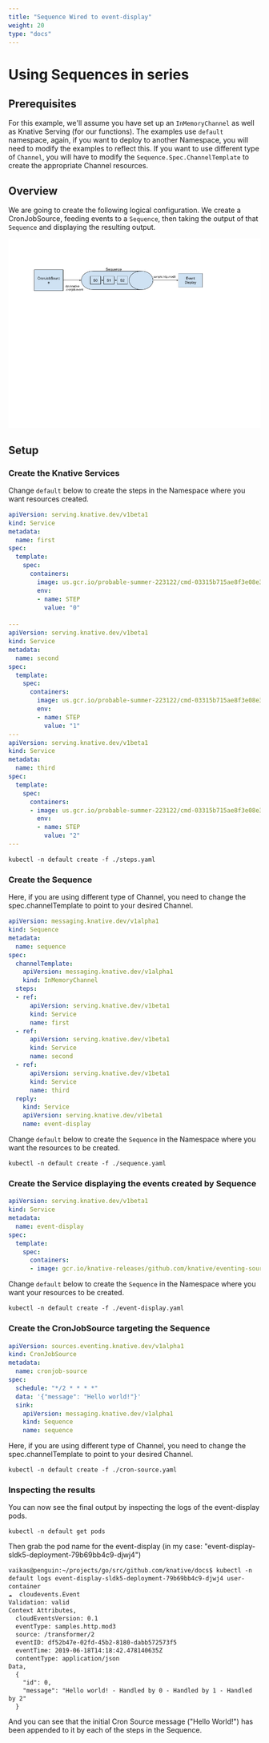 ```yaml
---
title: "Sequence Wired to event-display"
weight: 20
type: "docs"
---
```


# Using Sequences in series

## Prerequisites

For this example, we'll assume you have set up an `InMemoryChannel`
as well as Knative Serving (for our functions). The examples use `default`
namespace, again, if you want to deploy to another Namespace, you will need
to modify the examples to reflect this.
If you want to use different type of `Channel`, you will have to modify the
`Sequence.Spec.ChannelTemplate` to create the appropriate Channel resources.

## Overview

We are going to create the following logical configuration. We create a CronJobSource,
feeding events to a `Sequence`, then taking the output of that `Sequence` and
displaying the resulting output.

![Logical Configuration](./sequence-reply-to-event-display.png)


## Setup

### Create the Knative Services

Change `default` below to create the steps in the Namespace where you want resources
created.

```yaml
apiVersion: serving.knative.dev/v1beta1
kind: Service
metadata:
  name: first
spec:
  template:
    spec:
      containers:
        image: us.gcr.io/probable-summer-223122/cmd-03315b715ae8f3e08e3a9378df706fbb@sha256:17f0bb4c6ee5b1e5580966aa705a51f1b54adc794356f14c9d441d91a26412a3
        env:
        - name: STEP
          value: "0"

---
apiVersion: serving.knative.dev/v1beta1
kind: Service
metadata:
  name: second
spec:
  template:
    spec:
      containers:
        image: us.gcr.io/probable-summer-223122/cmd-03315b715ae8f3e08e3a9378df706fbb@sha256:17f0bb4c6ee5b1e5580966aa705a51f1b54adc794356f14c9d441d91a26412a3
        env:
        - name: STEP
          value: "1"
---
apiVersion: serving.knative.dev/v1beta1
kind: Service
metadata:
  name: third
spec:
  template:
    spec:
      containers:
      - image: us.gcr.io/probable-summer-223122/cmd-03315b715ae8f3e08e3a9378df706fbb@sha256:17f0bb4c6ee5b1e5580966aa705a51f1b54adc794356f14c9d441d91a26412a3
        env:
        - name: STEP
          value: "2"
---
```


```shell
kubectl -n default create -f ./steps.yaml
```

### Create the Sequence

Here, if you are using different type of Channel, you need to change the
spec.channelTemplate to point to your desired Channel.

```yaml
apiVersion: messaging.knative.dev/v1alpha1
kind: Sequence
metadata:
  name: sequence
spec:
  channelTemplate:
    apiVersion: messaging.knative.dev/v1alpha1
    kind: InMemoryChannel
  steps:
  - ref:
      apiVersion: serving.knative.dev/v1beta1
      kind: Service
      name: first
  - ref:
      apiVersion: serving.knative.dev/v1beta1
      kind: Service
      name: second
  - ref:
      apiVersion: serving.knative.dev/v1beta1
      kind: Service
      name: third
  reply:
    kind: Service
    apiVersion: serving.knative.dev/v1beta1
    name: event-display
```

Change `default` below to create the `Sequence` in the Namespace where you want the
resources to be created.
```shell
kubectl -n default create -f ./sequence.yaml
```


### Create the Service displaying the events created by Sequence

```yaml
apiVersion: serving.knative.dev/v1beta1
kind: Service
metadata:
  name: event-display
spec:
  template:
    spec:
      containers:
      - image: gcr.io/knative-releases/github.com/knative/eventing-sources/cmd/event_display
```

Change `default` below to create the `Sequence` in the Namespace where you want your resources
to be created.
```shell
kubectl -n default create -f ./event-display.yaml
```

### Create the CronJobSource targeting the Sequence

```yaml
apiVersion: sources.eventing.knative.dev/v1alpha1
kind: CronJobSource
metadata:
  name: cronjob-source
spec:
  schedule: "*/2 * * * *"
  data: '{"message": "Hello world!"}'
  sink:
    apiVersion: messaging.knative.dev/v1alpha1
    kind: Sequence
    name: sequence
```

Here, if you are using different type of Channel, you need to change the
spec.channelTemplate to point to your desired Channel. 

```shell
kubectl -n default create -f ./cron-source.yaml
```

### Inspecting the results

You can now see the final output by inspecting the logs of the event-display pods.
```shell
kubectl -n default get pods
```

Then grab the pod name for the event-display (in my case: "event-display-sldk5-deployment-79b69bb4c9-djwj4")


```shell
vaikas@penguin:~/projects/go/src/github.com/knative/docs$ kubectl -n default logs event-display-sldk5-deployment-79b69bb4c9-djwj4 user-container
☁️  cloudevents.Event
Validation: valid
Context Attributes,
  cloudEventsVersion: 0.1
  eventType: samples.http.mod3
  source: /transformer/2
  eventID: df52b47e-02fd-45b2-8180-dabb572573f5
  eventTime: 2019-06-18T14:18:42.478140635Z
  contentType: application/json
Data,
  {
    "id": 0,
    "message": "Hello world! - Handled by 0 - Handled by 1 - Handled by 2"
  }
```

And you can see that the initial Cron Source message ("Hello World!") has been appended to it by each
of the steps in the Sequence.
